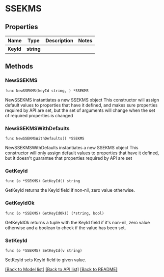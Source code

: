 # SSEKMS

## Properties

Name | Type | Description | Notes
------------ | ------------- | ------------- | -------------
**KeyId** | **string** |  | 

## Methods

### NewSSEKMS

`func NewSSEKMS(keyId string, ) *SSEKMS`

NewSSEKMS instantiates a new SSEKMS object
This constructor will assign default values to properties that have it defined,
and makes sure properties required by API are set, but the set of arguments
will change when the set of required properties is changed

### NewSSEKMSWithDefaults

`func NewSSEKMSWithDefaults() *SSEKMS`

NewSSEKMSWithDefaults instantiates a new SSEKMS object
This constructor will only assign default values to properties that have it defined,
but it doesn't guarantee that properties required by API are set

### GetKeyId

`func (o *SSEKMS) GetKeyId() string`

GetKeyId returns the KeyId field if non-nil, zero value otherwise.

### GetKeyIdOk

`func (o *SSEKMS) GetKeyIdOk() (*string, bool)`

GetKeyIdOk returns a tuple with the KeyId field if it's non-nil, zero value otherwise
and a boolean to check if the value has been set.

### SetKeyId

`func (o *SSEKMS) SetKeyId(v string)`

SetKeyId sets KeyId field to given value.



[[Back to Model list]](../README.md#documentation-for-models) [[Back to API list]](../README.md#documentation-for-api-endpoints) [[Back to README]](../README.md)


